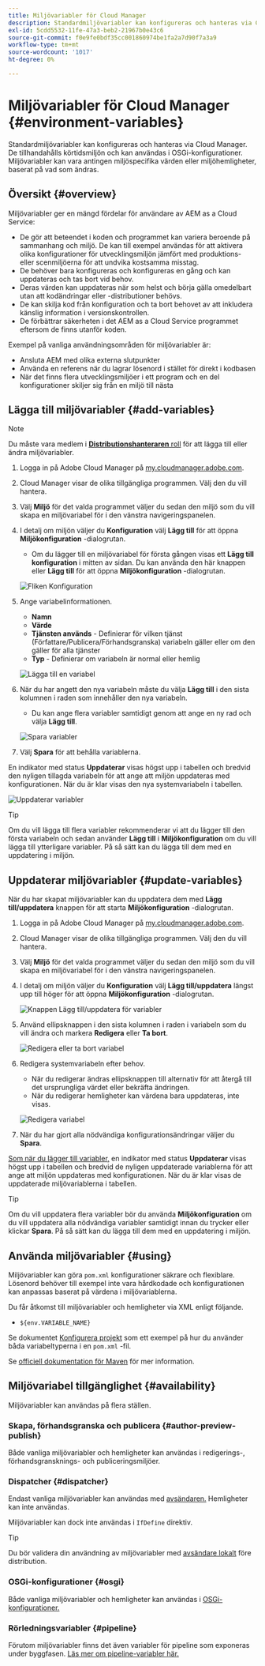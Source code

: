 ```yaml
---
title: Miljövariabler för Cloud Manager
description: Standardmiljövariabler kan konfigureras och hanteras via Cloud Manager och tillhandahållas i körningsmiljön, som används i OSGi-konfigurationen.
exl-id: 5cdd5532-11fe-47a3-beb2-21967b0e43c6
source-git-commit: f0e9fe0bdf35cc001860974be1fa2a7d90f7a3a9
workflow-type: tm+mt
source-wordcount: '1017'
ht-degree: 0%

---
```



# Miljövariabler för Cloud Manager {#environment-variables}

Standardmiljövariabler kan konfigureras och hanteras via Cloud Manager. De tillhandahålls körtidsmiljön och kan användas i OSGi-konfigurationer. Miljövariabler kan vara antingen miljöspecifika värden eller miljöhemligheter, baserat på vad som ändras.

## Översikt {#overview}

Miljövariabler ger en mängd fördelar för användare av AEM as a Cloud Service:

* De gör att beteendet i koden och programmet kan variera beroende på sammanhang och miljö. De kan till exempel användas för att aktivera olika konfigurationer för utvecklingsmiljön jämfört med produktions- eller scenmiljöerna för att undvika kostsamma misstag.
* De behöver bara konfigureras och konfigureras en gång och kan uppdateras och tas bort vid behov.
* Deras värden kan uppdateras när som helst och börja gälla omedelbart utan att kodändringar eller -distributioner behövs.
* De kan skilja kod från konfiguration och ta bort behovet av att inkludera känslig information i versionskontrollen.
* De förbättrar säkerheten i det AEM as a Cloud Service programmet eftersom de finns utanför koden.

Exempel på vanliga användningsområden för miljövariabler är:

* Ansluta AEM med olika externa slutpunkter
* Använda en referens när du lagrar lösenord i stället för direkt i kodbasen
* När det finns flera utvecklingsmiljöer i ett program och en del konfigurationer skiljer sig från en miljö till nästa

## Lägga till miljövariabler {#add-variables}

>[!NOTE]
>
>Du måste vara medlem i [**Distributionshanteraren** roll](/help/onboarding/cloud-manager-introduction.md#role-based-premissions) för att lägga till eller ändra miljövariabler.

1. Logga in på Adobe Cloud Manager på [my.cloudmanager.adobe.com](https://my.cloudmanager.adobe.com/).
1. Cloud Manager visar de olika tillgängliga programmen. Välj den du vill hantera.
1. Välj **Miljö** för det valda programmet väljer du sedan den miljö som du vill skapa en miljövariabel för i den vänstra navigeringspanelen.
1. I detalj om miljön väljer du **Konfiguration** välj **Lägg till** för att öppna **Miljökonfiguration** -dialogrutan.
   * Om du lägger till en miljövariabel för första gången visas ett **Lägg till konfiguration** i mitten av sidan. Du kan använda den här knappen eller **Lägg till** för att öppna **Miljökonfiguration** -dialogrutan.

   ![Fliken Konfiguration](assets/configuration-tab.png)

1. Ange variabelinformationen.
   * **Namn**
   * **Värde**
   * **Tjänsten används** - Definierar för vilken tjänst (Författare/Publicera/Förhandsgranska) variabeln gäller eller om den gäller för alla tjänster
   * **Typ** - Definierar om variabeln är normal eller hemlig

   ![Lägga till en variabel](assets/add-variable.png)

1. När du har angett den nya variabeln måste du välja **Lägg till** i den sista kolumnen i raden som innehåller den nya variabeln.
   * Du kan ange flera variabler samtidigt genom att ange en ny rad och välja **Lägg till**.

   ![Spara variabler](assets/save-variables.png)

1. Välj **Spara** för att behålla variablerna.

En indikator med status **Uppdaterar** visas högst upp i tabellen och bredvid den nyligen tillagda variabeln för att ange att miljön uppdateras med konfigurationen. När du är klar visas den nya systemvariabeln i tabellen.

![Uppdaterar variabler](assets/updating-variables.png)

>[!TIP]
>
>Om du vill lägga till flera variabler rekommenderar vi att du lägger till den första variabeln och sedan använder **Lägg till** i **Miljökonfiguration** om du vill lägga till ytterligare variabler. På så sätt kan du lägga till dem med en uppdatering i miljön.

## Uppdaterar miljövariabler {#update-variables}

När du har skapat miljövariabler kan du uppdatera dem med **Lägg till/uppdatera** knappen för att starta **Miljökonfiguration** -dialogrutan.

1. Logga in på Adobe Cloud Manager på [my.cloudmanager.adobe.com](https://my.cloudmanager.adobe.com/).
1. Cloud Manager visar de olika tillgängliga programmen. Välj den du vill hantera.
1. Välj **Miljö** för det valda programmet väljer du sedan den miljö som du vill skapa en miljövariabel för i den vänstra navigeringspanelen.
1. I detalj om miljön väljer du **Konfiguration** välj **Lägg till/uppdatera** längst upp till höger för att öppna **Miljökonfiguration** -dialogrutan.

   ![Knappen Lägg till/uppdatera för variabler](assets/add-update-variables.png)

1. Använd ellipsknappen i den sista kolumnen i raden i variabeln som du vill ändra och markera **Redigera** eller **Ta bort**.

   ![Redigera eller ta bort variabel](assets/edit-delete-variable.png)

1. Redigera systemvariabeln efter behov.
   * När du redigerar ändras ellipsknappen till alternativ för att återgå till det ursprungliga värdet eller bekräfta ändringen.
   * När du redigerar hemligheter kan värdena bara uppdateras, inte visas.

   ![Redigera variabel](assets/edit-variable.png)

1. När du har gjort alla nödvändiga konfigurationsändringar väljer du **Spara**.

[Som när du lägger till variabler,](#add-variables) en indikator med status **Uppdaterar** visas högst upp i tabellen och bredvid de nyligen uppdaterade variablerna för att ange att miljön uppdateras med konfigurationen. När du är klar visas de uppdaterade miljövariablerna i tabellen.

>[!TIP]
>
>Om du vill uppdatera flera variabler bör du använda **Miljökonfiguration** om du vill uppdatera alla nödvändiga variabler samtidigt innan du trycker eller klickar **Spara**. På så sätt kan du lägga till dem med en uppdatering i miljön.

## Använda miljövariabler {#using}

Miljövariabler kan göra `pom.xml` konfigurationer säkrare och flexiblare. Lösenord behöver till exempel inte vara hårdkodade och konfigurationen kan anpassas baserat på värdena i miljövariablerna.

Du får åtkomst till miljövariabler och hemligheter via XML enligt följande.

* `${env.VARIABLE_NAME}`

Se dokumentet [Konfigurera projekt](/help/implementing/cloud-manager/getting-access-to-aem-in-cloud/setting-up-project.md#password-protected-maven-repository-support-password-protected-maven-repositories) som ett exempel på hur du använder båda variabeltyperna i en `pom.xml` -fil.

Se [officiell dokumentation för Maven](https://maven.apache.org/settings.html#quick-overview) för mer information.

## Miljövariabel tillgänglighet {#availability}

Miljövariabler kan användas på flera ställen.

### Skapa, förhandsgranska och publicera {#author-preview-publish}

Både vanliga miljövariabler och hemligheter kan användas i redigerings-, förhandsgransknings- och publiceringsmiljöer.

### Dispatcher {#dispatcher}

Endast vanliga miljövariabler kan användas med [avsändaren.](https://experienceleague.adobe.com/docs/experience-manager-dispatcher/using/dispatcher.html) Hemligheter kan inte användas.

Miljövariabler kan dock inte användas i `IfDefine` direktiv.

>[!TIP]
>
>Du bör validera din användning av miljövariabler med [avsändare lokalt](https://experienceleague.adobe.com/docs/experience-manager-learn/cloud-service/local-development-environment-set-up/dispatcher-tools.html) före distribution.

### OSGi-konfigurationer {#osgi}

Både vanliga miljövariabler och hemligheter kan användas i [OSGi-konfigurationer.](/help/implementing/deploying/configuring-osgi.md)

### Rörledningsvariabler {#pipeline}

Förutom miljövariabler finns det även variabler för pipeline som exponeras under byggfasen. [Läs mer om pipeline-variabler här.](/help/implementing/cloud-manager/getting-access-to-aem-in-cloud/build-environment-details.md#pipeline-variables)
